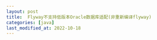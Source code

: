 ```yaml
---
layout: post
title:  Flyway不支持低版本Oracle数据库适配(非重新编译flyway)
categories: [java]
last_modified_at: 2022-10-18
---
```

